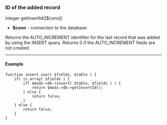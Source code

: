 ### ID of the added record

integer getInsertId([$conn])

* **$conn** - connection to the database

Returns the AUTO_INCREMENT identifier for the last record that was added by using the INSERT query. Returns 0 if the AUTO_INCREMENT fields are not created.

***

#### Example
```
function insert_user( $fields, $table ) {  
	if( is_array( $fields ) {  
		if( $modx->db->insert( $table, $fields ) ) {  
			return $modx->db->getInsertId();  
		} else {  
			return false;  
		}  
	} else {  
		return false;  
	}  
}
```
